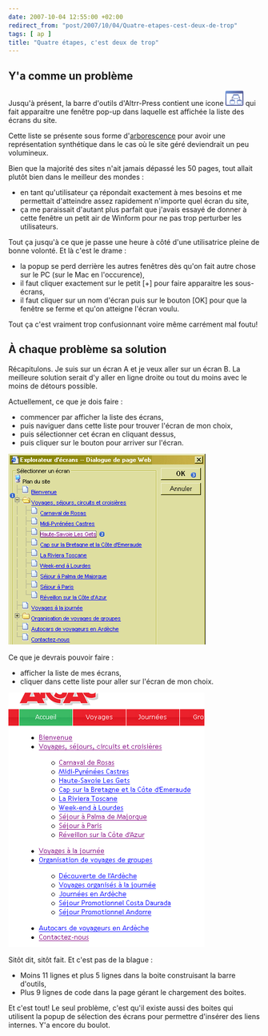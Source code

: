 ```yaml
---
date: 2007-10-04 12:55:00 +02:00
redirect_from: "post/2007/10/04/Quatre-etapes-cest-deux-de-trop"
tags: [ ap ]
title: "Quatre étapes, c'est deux de trop"
---
```


## Y'a comme un problème

Jusqu'à présent, la barre d'outils d'Altrr-Press contient une
icone ![](/public/2007/mapsite.gif) qui fait apparaitre
une fenêtre pop-up dans laquelle est affichée la liste des écrans du site.

Cette liste se présente sous forme d'[arborescence](http://www.destroydrop.com/javascripts/tree/)
pour avoir une représentation synthétique dans le cas où le site géré
deviendrait un peu volumineux.

Bien que la majorité des sites n'ait jamais dépassé les 50 pages, tout
allait plutôt bien dans le meilleur des mondes :

* en tant qu'utilisateur ça répondait exactement à mes besoins et me
permettait d'atteindre assez rapidement n'importe quel écran du site,
* ça me paraissait d'autant plus parfait que j'avais essayé de donner à cette
fenêtre un petit air de Winform pour ne pas trop perturber les
utilisateurs.

Tout ça jusqu'à ce que je passe une heure à côté d'une utilisatrice pleine
de bonne volonté. Et là c'est le drame :

* la popup se perd derrière les autres fenêtres dès qu'on fait autre chose
sur le PC (sur le Mac en l'occurence),
* il faut cliquer exactement sur le petit [+] pour faire apparaitre les
sous-écrans,
* il faut cliquer sur un nom d'écran puis sur le bouton [OK] pour que la
fenêtre se ferme et qu'on atteigne l'écran voulu.

Tout ça c'est vraiment trop confusionnant voire même carrément mal
foutu!

## À chaque problème sa solution

Récapitulons. Je suis sur un écran A et je veux aller sur un écran B. La
meilleure solution serait d'y aller en ligne droite ou tout du moins avec le
moins de détours possible.

Actuellement, ce que je dois faire :

* commencer par afficher la liste des écrans,
* puis naviguer dans cette liste pour trouver l'écran de mon choix,
* puis sélectionner cet écran en cliquant dessus,
* puis cliquer sur le bouton <OK> pour arriver sur
l'écran.

![Sélection écran via un popup](/public/2007/20071004-sitemap-popup.png)

Ce que je devrais pouvoir faire :

* afficher la liste de mes écrans,
* cliquer dans cette liste pour aller sur l'écran de mon choix.

![Sélection écran en direct](/public/2007/20071004-sitemap-direct.png)

Sitôt dit, sitôt fait. Et c'est pas de la blague :

* Moins 11 lignes et plus 5 lignes dans la boite construisant la barre
d'outils,
* Plus 9 lignes de code dans la page gérant le chargement des boites.

Et c'est tout! Le seul problème, c'est qu'il existe aussi des boites qui
utilisent la popup de sélection des écrans pour permettre d'insérer des liens
internes. Y'a encore du boulot.
